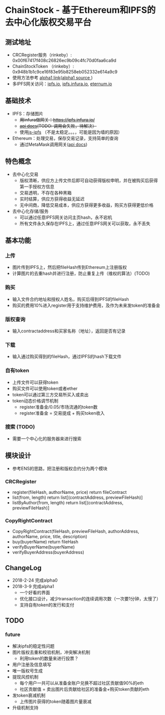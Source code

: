 # ChainStock - 基于Ethereum和IPFS的去中心化版权交易平台

## 测试地址
- CRCRegister服务（rinkeby）: 0x00f67417f408c26826ec9b09c4fc70d0faa6ca9d
- ChainStockToken （rinkeby）: 0x948b1b1c9ce16f83e95b8258eb052332e614a9c9
- 使用方法参考 [alpha1 link](https://phxwang.github.io/chainstock/alpha1.html)([alpha1 source ](https://github.com/phxwang/chainstock/blob/master/docs/alpha1.html))
- 多IPFS网关访问：[ipfs.io](https://ipfs.io/ipns/ipfs.chainstock.org/), [ipfs.infura.io](https://ipfs.infura.io/ipns/ipfs.chainstock.org/), [eternum.io](https://www.eternum.io/ipns/ipfs.chainstock.org/)

## 基础技术
* IPFS：存储图片
  * ~~用infura做网关：https://ipfs.infura.io/~~
  * ~~[api docs](https://github.com/ipfs/js-ipfs-api)(TODO: 调用会失败，待解决）~~
  * 使用[js-ipfs](https://github.com/ipfs/js-ipfs) （不是太稳定。。。，可能是因为墙的原因）
* Ethereum：处理交易，保存交易记录，支持简单的查询
  * 通过MetaMask调用网关([api docs](https://github.com/MetaMask/faq/blob/master/DEVELOPERS.md))
## 特色概念
 - 去中心化交易
   - 版权清晰，供应方上传文件后即可自动获得版权申明，并在被购买后获得第一手授权方信息
   - 交易透明，不存在各种黑箱
   - 实时结算，供应方获得收益无延迟
   - 无中间商，降低交易成本，供应方获得更多收益，购买方获得更低价格
 - 去中心化存储/服务
   - 可以通过任意IPFS网关访问主页hash，永不宕机
   - 所有文件永久保存在IPFS上，通过任意IPFS网关可以获取，永不丢失
  
## 基本功能
### 上传
* 图片传到IPFS上，然后把fileHash传到Ethereum上注册版权
* 计算图片的去重hash并进行注册，防止重复上传（维权的算法）(TODO)
### 购买
* 输入文件合约地址和授权人姓名，购买后得到IPFS的fileHash
* 购买的费用10%进入register用于支持维护费用，及作为未来发token的准备金
### 版权查询
* 输入contractaddress和买家名称（地址），返回是否有记录
### 下载
* 输入通过购买得到的fileHash，通过IPFS的hash下载文件
### 自有token 
* 上传文件可以获得token
* 购买文件可以使用token或者ether
* token可以通过第三方交易所买入或卖出
* token动态价格调节机制
  - register准备金/0.05/市场流通的token数
  - register准备金 = 交易提成 + 购买token收入
### 搜索 (TODO)
* 需要一个中心化的服务器来进行搜索

## 模块设计
* 参考ENS的思路，把注册和版权合约分为两个模块
### CRCRegister 
* register(fileHash, authorName, price) return fileContract
* list(from, length) return list[(contractAddress, previewFileHash)]
* listByAuthor(from, length) return list[(contractAddress, previewFileHash)]

### CopyRightContract
* CopyRightContract(fileHash, previewFileHash, authorAddress, authorName, price, title, description)
* buy(buyerName) return fileHash
* verifyBuyerName(buyerName)
* verifyBuyerAddress(buyerAddress)


## ChangeLog
- 2018-2-24 完成alpha0
- 2018-3-9 完成alpha1
  - 一个好看的界面
  - 优化接口设计，减少transaction的连续调用次数（一次要1分钟，太慢了）
  - 支持自有token的发行和支付 
  
## TODO

### future
- 解决ipfs的稳定性问题  
- 图片版权去重和校验机制，冲突解决机制
  - 利用token的数量来进行投票？
- 用户注册及信息填写
- 唯一版权号生成
- 提现风控机制
  - 每个用户一共可以从准备金账户兑换不超过社区贡献值90%的eth
  - 社区贡献值 = 卖出图片后贡献给社区的准备金+购买token贡献的eth
- 发token衰减机制
  - 上传图片获得的token随着图片量衰减
- 升级机制支持